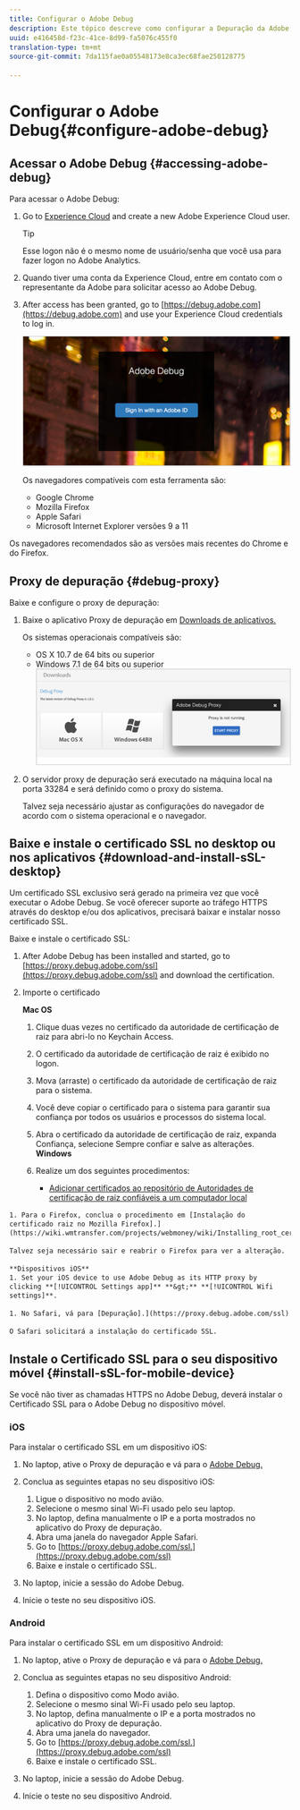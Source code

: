 ```yaml
---
title: Configurar o Adobe Debug
description: Este tópico descreve como configurar a Depuração da Adobe, que você pode usar para solucionar problemas de implementações do SDK de mídia.
uuid: e416458d-f23c-41ce-8d99-fa5076c455f0
translation-type: tm+mt
source-git-commit: 7da115fae0a05548173e8ca3ec68fae250128775

---
```



# Configurar o Adobe Debug{#configure-adobe-debug}

## Acessar o Adobe Debug {#accessing-adobe-debug}

Para acessar o Adobe Debug:

1. Go to [Experience Cloud](https://www.marketing.adobe.com) and create a new Adobe Experience Cloud user.

   >[!TIP]
   >
   >Esse logon não é o mesmo nome de usuário/senha que você usa para fazer logon no Adobe Analytics.

1. Quando tiver uma conta da Experience Cloud, entre em contato com o representante da Adobe para solicitar acesso ao Adobe Debug.
1. After access has been granted, go to [https://debug.adobe.com](https://debug.adobe.com) and use your Experience Cloud credentials to log in.

   ![](assets/adobe-debug-login.png)

   Os navegadores compatíveis com esta ferramenta são:
   * Google Chrome
   * Mozilla Firefox
   * Apple Safari
   * Microsoft Internet Explorer versões 9 a 11

Os navegadores recomendados são as versões mais recentes do Chrome e do Firefox.

## Proxy de depuração {#debug-proxy}

Baixe e configure o proxy de depuração:

1. Baixe o aplicativo Proxy de depuração em [Downloads de aplicativos.](https://debug.adobe.com/#/downloads)

   Os sistemas operacionais compatíveis são:
   * OS X 10.7 de 64 bits ou superior
   * Windows 7.1 de 64 bits ou superior
   ![](assets/debug-proxy-app.png)

1. O servidor proxy de depuração será executado na máquina local na porta 33284 e será definido como o proxy do sistema.

   Talvez seja necessário ajustar as configurações do navegador de acordo com o sistema operacional e o navegador.

## Baixe e instale o certificado SSL no desktop ou nos aplicativos {#download-and-install-sSL-desktop}

Um certificado SSL exclusivo será gerado na primeira vez que você executar o Adobe Debug. Se você oferecer suporte ao tráfego HTTPS através do desktop e/ou dos aplicativos, precisará baixar e instalar nosso certificado SSL.

Baixe e instale o certificado SSL:

1. After Adobe Debug has been installed and started, go to [https://proxy.debug.adobe.com/ssl](https://proxy.debug.adobe.com/ssl) and download the certification.
1. Importe o certificado

   **Mac OS**
   1. Clique duas vezes no certificado da autoridade de certificação de raiz para abri-lo no Keychain Access.
   1. O certificado da autoridade de certificação de raiz é exibido no logon.
   1. Mova (arraste) o certificado da autoridade de certificação de raiz para o sistema.
   1. Você deve copiar o certificado para o sistema para garantir sua confiança por todos os usuários e processos do sistema local.
   1. Abra o certificado da autoridade de certificação de raiz, expanda Confiança, selecione Sempre confiar e salve as alterações.
   **Windows**
   1. Realize um dos seguintes procedimentos:

      * [Adicionar certificados ao repositório de Autoridades de certificação de raiz confiáveis a um computador local](https://technet.microsoft.com/en-us/library/cc754841.aspx#BKMK_addlocal)
<!--        * [How To Import a Trusted Root Certification Authority In Windows 7/Vista/XP](https://www.sqlservermart.com/HowTo/Windows_Import_Certificate.aspx) You might need to quit and reopen your browser to see the change.
-->

    1. Para o Firefox, conclua o procedimento em [Instalação do certificado raiz no Mozilla Firefox].](https://wiki.wmtransfer.com/projects/webmoney/wiki/Installing_root_certificate_in_Mozilla_Firefox)
    
    Talvez seja necessário sair e reabrir o Firefox para ver a alteração.
    
    **Dispositivos iOS**
    1. Set your iOS device to use Adobe Debug as its HTTP proxy by clicking **[!UICONTROL Settings app]** **&gt;** **[!UICONTROL Wifi settings]**.
    
    1. No Safari, vá para [Depuração].](https://proxy.debug.adobe.com/ssl)
    
    O Safari solicitará a instalação do certificado SSL.

## Instale o Certificado SSL para o seu dispositivo móvel {#install-sSL-for-mobile-device}

Se você não tiver as chamadas HTTPS no Adobe Debug, deverá instalar o Certificado SSL para o Adobe Debug no dispositivo móvel.

### iOS

Para instalar o certificado SSL em um dispositivo iOS:

1. No laptop, ative o Proxy de depuração e vá para o [Adobe Debug.](https://debug.adobe.com)
1. Conclua as seguintes etapas no seu dispositivo iOS:
   1. Ligue o dispositivo no modo avião.
   1. Selecione o mesmo sinal Wi-Fi usado pelo seu laptop.
   1. No laptop, defina manualmente o IP e a porta mostrados no aplicativo do Proxy de depuração.
   1. Abra uma janela do navegador Apple Safari.
   1. Go to [https://proxy.debug.adobe.com/ssl.](https://proxy.debug.adobe.com/ssl)
   1. Baixe e instale o certificado SSL.

1. No laptop, inicie a sessão do Adobe Debug.
1. Inicie o teste no seu dispositivo iOS.

### Android

Para instalar o certificado SSL em um dispositivo Android:

1. No laptop, ative o Proxy de depuração e vá para o [Adobe Debug.](https://debug.adobe.com)
1. Conclua as seguintes etapas no seu dispositivo Android:
   1. Defina o dispositivo como Modo avião.
   1. Selecione o mesmo sinal Wi-Fi usado pelo seu laptop.
   1. No laptop, defina manualmente o IP e a porta mostrados no aplicativo do Proxy de depuração.
   1. Abra uma janela do navegador.
   1. Go to [https://proxy.debug.adobe.com/ssl.](https://proxy.debug.adobe.com/ssl)
   1. Baixe e instale o certificado SSL.

1. No laptop, inicie a sessão do Adobe Debug.
1. Inicie o teste no seu dispositivo Android.

